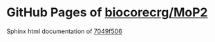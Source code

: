 GitHub Pages of [biocorecrg/MoP2](https://github.com/biocorecrg/MoP2.git)
===
Sphinx html documentation of [7049f506](https://github.com/biocorecrg/MoP2/tree/7049f50607878946cc5cd5cdf26727d2c7a587c6)
